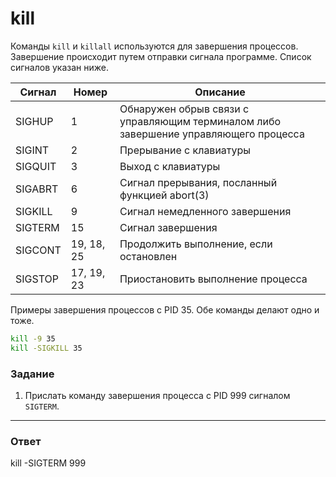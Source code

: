 # kill

Команды `kill` и `killall` используются для завершения процессов. Завершение происходит
путем отправки сигнала программе. Список сигналов указан ниже.

| Сигнал  | Номер      | Описание                                                                             |
| ------- | ---------- | ------------------------------------------------------------------------------------ |
| SIGHUP  | 1          | Обнаружен обрыв связи с управляющим терминалом либо завершение управляющего процесса |
| SIGINT  | 2          | Прерывание с клавиатуры                                                              |
| SIGQUIT | 3          | Выход с клавиатуры                                                                   |
| SIGABRT | 6          | Сигнал прерывания, посланный функцией abort(3)                                       |
| SIGKILL | 9          | Сигнал немедленного завершения                                                       |
| SIGTERM | 15         | Сигнал завершения                                                                    |
| SIGCONT | 19, 18, 25 | Продолжить выполнение, если остановлен                                               |
| SIGSTOP | 17, 19, 23 | Приостановить выполнение процесса                                                    |

Примеры завершения процессов с PID 35. Обе команды делают одно и тоже.

```bash
kill -9 35
kill -SIGKILL 35
```

### Задание

1. Прислать команду завершения процесса c PID 999 сигналом `SIGTERM`.

---

### Ответ

kill -SIGTERM 999
